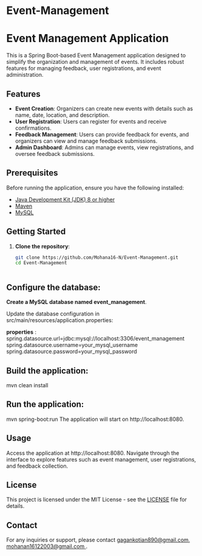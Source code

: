 # Event-Management

# Event Management Application

This is a Spring Boot-based Event Management application designed to simplify the organization and management of events. It includes robust features for managing feedback, user registrations, and event administration.

## Features

- **Event Creation**: Organizers can create new events with details such as name, date, location, and description.
- **User Registration**: Users can register for events and receive confirmations.
- **Feedback Management**: Users can provide feedback for events, and organizers can view and manage feedback submissions.
- **Admin Dashboard**: Admins can manage events, view registrations, and oversee feedback submissions.

## Prerequisites

Before running the application, ensure you have the following installed:

- [Java Development Kit (JDK) 8 or higher](https://www.oracle.com/java/technologies/javase-downloads.html)
- [Maven](https://maven.apache.org/install.html)
- [MySQL](https://dev.mysql.com/downloads/)

## Getting Started

1. **Clone the repository**:

   ```bash
   git clone https://github.com/Mohana16-N/Event-Management.git
   cd Event-Management



## Configure the database:

**Create a MySQL database named event_management**.

Update the database configuration in src/main/resources/application.properties:

**properties** : 
spring.datasource.url=jdbc:mysql://localhost:3306/event_management
spring.datasource.username=your_mysql_username
spring.datasource.password=your_mysql_password


## Build the application:
mvn clean install

## Run the application:
mvn spring-boot:run
The application will start on http://localhost:8080.

## Usage
Access the application at http://localhost:8080.
Navigate through the interface to explore features such as event management, user registrations, and feedback collection.

## License
This project is licensed under the MIT License - see the [LICENSE](LICENSE) file for details.

## Contact
For any inquiries or support, please contact [gagankotian890@gmail.com, mohanan16122003@gmail.com ](mailto:gagankotian890@gmail.com).
